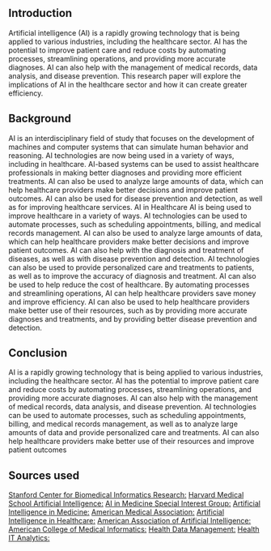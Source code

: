 ## Introduction

 Artificial intelligence (AI) is a rapidly growing technology that is being applied to various industries, 
   including the healthcare sector. AI has the potential to improve patient care and reduce costs by automating processes, 
   streamlining operations, and providing more accurate diagnoses. AI can also help with the management of medical records, 
   data analysis, and disease prevention. This research paper will explore the implications of AI in the healthcare sector 
   and how it can create greater efficiency.
   
## Background

AI is an interdisciplinary field of study that focuses on the development of machines and computer systems that can 
  simulate human behavior and reasoning. AI technologies are now being used in a variety of ways, including in healthcare. 
  AI-based systems can be used to assist healthcare professionals in making better diagnoses and providing more efficient treatments. 
  AI can also be used to analyze large amounts of data, which can help healthcare providers make better decisions and improve patient outcomes. 
  AI can also be used for disease prevention and detection, as well as for improving healthcare services. AI in Healthcare AI 
  is being used to improve healthcare in a variety of ways. AI technologies can be used to automate processes, 
  such as scheduling appointments, billing, and medical records management. AI can also be used to analyze large amounts of data, 
  which can help healthcare providers make better decisions and improve patient outcomes. AI can also help with the diagnosis 
  and treatment of diseases, as well as with disease prevention and detection. AI technologies can also be used to provide personalized 
  care and treatments to patients, as well as to improve the accuracy of diagnosis and treatment. AI can also be used to help reduce 
  the cost of healthcare. By automating processes and streamlining operations, AI can help healthcare providers save money and improve efficiency. 
  AI can also be used to help healthcare providers make better use of their resources, such as by providing more accurate diagnoses and treatments, 
  and by providing better disease prevention and detection. 
  
## Conclusion 
  
  AI is a rapidly growing technology that is being applied to various industries, including the healthcare sector. AI has the potential to improve 
    patient care and reduce costs by automating processes, streamlining operations, and providing more accurate diagnoses. 
    AI can also help with the management of medical records, data analysis, and disease prevention. AI technologies can be used to automate processes, 
    such as scheduling appointments, billing, and medical records management, as well as to analyze large amounts of data and provide personalized 
    care and treatments. 
    AI can also help healthcare providers make better use of their resources and improve patient outcomes
    
    
    
    
## Sources used 
 [Stanford Center for Biomedical Informatics Research:](https://med.stanford.edu/cbmi.html) 
 [Harvard Medical School Artificial Intelligence:](https://www.hms.harvard.edu/artificial-intelligence) 
 [AI in Medicine Special Interest Group:](https://aimsig.org/) 
 [Artificial Intelligence in Medicine:](https://www.annualreviews.org/journal/aim) 
 [American Medical Association:](https://www.ama-assn.org/delivering-care/artificial-intelligence-medicine) 
 [Artificial Intelligence in Healthcare:](https://www.cmu.edu/healthcare/research/ai-healthcare/) 
 [American Association of Artificial Intelligence:](https://www.aaai.org/AITopics/aitopics-medicine.php) 
 [American College of Medical Informatics:](https://www.acmi.net/acm/) 
 [Health Data Management:](https://www.healthdatamanagement.com/topics/artificial-intelligence) 
 [Health IT Analytics:](https://healthitanalytics.com/topics/artificial-intelligence)

    
    
 
